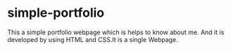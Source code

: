 # simple-portfolio
This a simple portfolio webpage which is helps to know about me. And it is developed by using HTML and CSS.It is a single Webpage.

